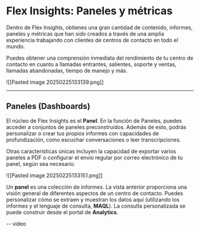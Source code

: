 
# Flex Insights: Paneles y métricas

Dentro de Flex Insights, obtienes una gran cantidad de contenido, informes, paneles y métricas que han sido creados a través de una amplia experiencia trabajando con clientes de centros de contacto en todo el mundo.

Puedes obtener una comprensión inmediata del rendimiento de tu centro de contacto en cuanto a llamadas entrantes, salientes, soporte y ventas, llamadas abandonadas, tiempo de manejo y más.

![[Pasted image 20250225133139.png]]

---

## Paneles (Dashboards)

El núcleo de Flex Insights es el **Panel**. En la función de Paneles, puedes acceder a conjuntos de paneles preconstruidos. Además de esto, podrás personalizar o crear tus propios informes con capacidades de profundización, como escuchar conversaciones o leer transcripciones.

Otras características únicas incluyen la capacidad de exportar varios paneles a PDF o configurar el envío regular por correo electrónico de tu panel, según sea necesario.

![[Pasted image 20250225133151.png]]

Un **panel** es una colección de informes. La vista anterior proporciona una visión general de diferentes aspectos de un centro de contacto. Puedes personalizar cómo se extraen y muestran los datos aquí (utilizando los informes y el lenguaje de consulta, **MAQL**). La consulta personalizada se puede construir desde el portal de **Analytics**.


-- video

